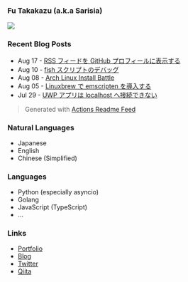 ### Fu Takakazu (a.k.a Sarisia)

[![](https://github-readme-stats.vercel.app/api?username=sarisia&count_private=true&show_icons=true&bg_color=30,e55d87,5fc3e4&title_color=ffffff&icon_color=ffffff&text_color=ffffff)](https://github.com/anuraghazra/github-readme-stats)

### Recent Blog Posts

<!-- feed start -->
- Aug 17 - [RSS フィードを GitHub プロフィールに表示する](https://note.sarisia.cc/entry/actions-readme-feed/)
- Aug 10 - [fish スクリプトのデバッグ](https://note.sarisia.cc/entry/debugging-fish-script/)
- Aug 08 - [Arch Linux Install Battle](https://note.sarisia.cc/entry/arch-linux-install-battle/)
- Aug 05 - [Linuxbrew で emscripten を導入する](https://note.sarisia.cc/entry/linuxbrew-emscripten/)
- Jul 29 - [UWP アプリは localhost へ接続できない](https://note.sarisia.cc/entry/uwp-localhost/)
<!-- feed end -->

> Generated with [Actions Readme Feed](https://github.com/marketplace/actions/actions-readme-feed)

### Natural Languages

- Japanese
- English
- Chinese (Simplified)

### Languages

- Python (especially asyncio)
- Golang
- JavaScript (TypeScript)
- ...

### Links

- [Portfolio](https://sarisia.cc/)
- [Blog](https://note.sarisia.cc/)
- [Twitter](https://twitter.com/A1ces)
- [Qiita](https://qiita.com/sarisia)
